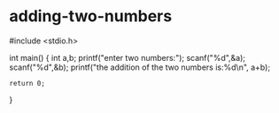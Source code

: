 # adding-two-numbers

#include <stdio.h>

int main()
{
int a,b;
printf("enter two numbers:");
scanf("%d",&a);
scanf("%d",&b);
    printf("the addition of the two numbers is:%d\n", a+b);

    return 0;
}
